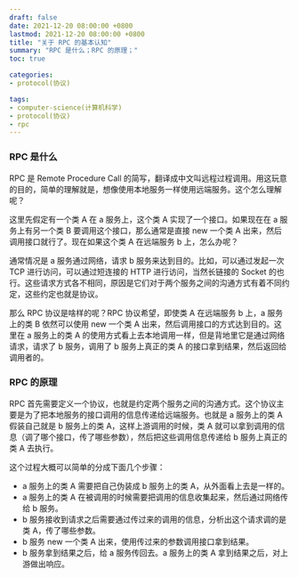 ```yaml
---
draft: false
date: 2021-12-20 08:00:00 +0800
lastmod: 2021-12-20 08:00:00 +0800
title: "关于 RPC 的基本认知"
summary: "RPC 是什么；RPC 的原理；"
toc: true

categories:
- protocol(协议)

tags:
- computer-science(计算机科学)
- protocol(协议)
- rpc
---
```


### RPC 是什么

RPC 是 Remote Procedure Call 的简写，翻译成中文叫远程过程调用。用这玩意的目的，简单的理解就是，想像使用本地服务一样使用远端服务。这个怎么理解呢？

这里先假定有一个类 A 在 a 服务上，这个类 A 实现了一个接口。如果现在在 a 服务上有另一个类 B 要调用这个接口，那么通常是直接 new 一个类 A 出来，然后调用接口就行了。现在如果这个类 A 在远端服务 b 上，怎么办呢？

通常情况是 a 服务通过网络，请求 b 服务来达到目的。比如，可以通过发起一次 TCP 进行访问，可以通过短连接的 HTTP 进行访问，当然长链接的 Socket 的也行。这些请求方式各不相同，原因是它们对于两个服务之间的沟通方式有着不同约定，这些约定也就是协议。

那么 RPC 协议是啥样的呢？RPC 协议希望，即使类 A 在远端服务 b 上，a 服务上的类 B 依然可以使用 new 一个类 A 出来，然后调用接口的方式达到目的。这里在 a 服务上的类 A 的使用方式看上去本地调用一样，但是背地里它是通过网络请求，请求了 b 服务，调用了 b 服务上真正的类 A 的接口拿到结果，然后返回给调用者的。

### RPC 的原理

RPC 首先需要定义一个协议，也就是约定两个服务之间的沟通方式。这个协议主要是为了把本地服务的接口调用的信息传递给远端服务。也就是 a 服务上的类 A 假装自己就是 b 服务上的类 A，这样上游调用的时候，类 A 就可以拿到调用的信息（调了哪个接口，传了哪些参数），然后把这些调用信息传递给 b 服务上真正的类 A 去执行。

这个过程大概可以简单的分成下面几个步骤：

- a 服务上的类 A 需要把自己伪装成 b 服务上的类 A，从外面看上去是一样的。
- a 服务上的类 A 在被调用的时候需要把调用的信息收集起来，然后通过网络传给 b 服务。
- b 服务接收到请求之后需要通过传过来的调用的信息，分析出这个请求调的是类 A，传了哪些参数。
- b 服务 new 一个类 A 出来，使用传过来的参数调用接口拿到结果。
- b 服务拿到结果之后，给 a 服务传回去。a 服务上的类 A 拿到结果之后，对上游做出响应。
